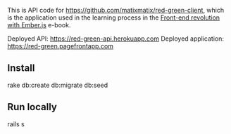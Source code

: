 This is API code for https://github.com/matixmatix/red-green-client, which is the application used in the learning process in the [Front-end revolution with Ember.js](http://emberjs-book.com/) e-book.

Deployed API: https://red-green-api.herokuapp.com
Deployed application: https://red-green.pagefrontapp.com

## Install 
rake db:create db:migrate db:seed

## Run locally
rails s
